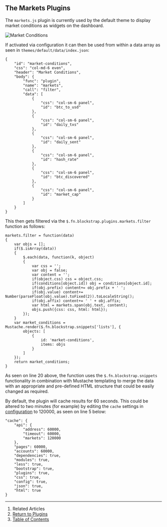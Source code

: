## The Markets Plugins

The `markets.js` plugin is currently used by the default theme to display market conditions as widgets on the dashboard.

![Market Conditions](../../../_libs/img/docs/plugins/markets.jpg)

If activated via configuration it can then be used from within a data array as seen in `themes/default/data/index.json`:

<!--pre-javascript-->
```
{
    "id": "market-conditions",
    "css": "col-md-6 even",
    "header": "Market Conditions",
    "body": {
        "func": "plugin",
        "name": "markets",
        "call": "filter",
        "data": [
            {
                "css": "col-sm-6 panel",
                "id": "btc_to_usd"
            },
            {
                "css": "col-sm-6 panel",
                "id": "daily_txs"
            },
            {
                "css": "col-sm-6 panel",
                "id": "daily_sent"
            },
            {
                "css": "col-sm-6 panel",
                "id": "hash_rate"
            },
            {
                "css": "col-sm-6 panel",
                "id": "btc_discovered"
            },
            {
                "css": "col-sm-6 panel",
                "id": "market_cap"
            }
        ]
    }
}
```

This then gets filtered via the `$.fn.blockstrap.plugins.markets.filter` function as follows:

<!--pre-javascript-->
```
markets.filter = function(data)
{
    var objs = [];
    if($.isArray(data))
    {
        $.each(data, function(k, object)
        {
            var css = '';
            var obj = false;
            var content = '';
            if(object.css) css = object.css;
            if(conditions[object.id]) obj = conditions[object.id];
            if(obj.prefix) content+= obj.prefix + ' ';
            if(obj.value) content+= Number(parseFloat(obj.value).toFixed(2)).toLocaleString();
            if(obj.affix) content+= ' ' + obj.affix;
            var html = markets.span(obj.text, content);
            objs.push({css: css, html: html});
        });
    }
    var market_conditions = Mustache.render($.fn.blockstrap.snippets['lists'], {
        objects: [
            {
                id: 'market-conditions',
                items: objs
            }
        ]
    });
    return market_conditions;
}
```

As seen on line 20 above, the function uses the `$.fn.blockstrap.snippets` functionality in combination with Mustache templating to merge the data with an appropriate and pre-defined HTML structure that could be easily changed as required.

By default, the plugin will cache results for 60 seconds. This could be altered to two minutes (for example) by editing the `cache` settings in [configuration](../../framework/core/configuration/) to 120000, as seen on line 5 below:

<!--pre-javascript-->
```
"cache": {
    "api": {
        "address": 60000,
        "timeout": 60000,
        "markets": 120000
    },
    "pages": 60000,
    "accounts": 60000,
    "dependencies": true,
    "modules": true,
    "less": true,
    "bootstrap": true,
    "plugins": true,
    "css": true,
    "config": true,
    "json": true,
    "html": true
}
```


--------------------------------------------------------------------------------

1. Related Articles
2. [Return to Plugins](../)
4. [Table of Contents](../../)